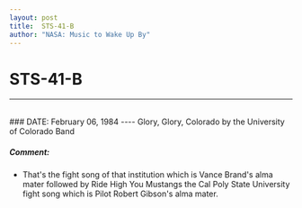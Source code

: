 ```yaml
---
layout: post
title:  STS-41-B
author: "NASA: Music to Wake Up By"
---
```


# STS-41-B
----
<br/>
### DATE: February 06, 1984
----
Glory, Glory, Colorado by the University of Colorado Band

##### Comment:
* That's the fight song of that institution which is Vance Brand's alma mater followed by Ride High You Mustangs the Cal Poly State University fight song which is Pilot Robert Gibson's alma mater.

